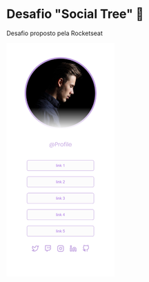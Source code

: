 # Desafio "Social Tree" 🚀

<span>Desafio proposto pela Rocketseat</span>

<div>
  <img width="250px" src="https://github.com/gabrielmagevski/ChallengeSocialTree/blob/main/src/assets/images/readme/1.png" alt="imagem-1" />
</div>

